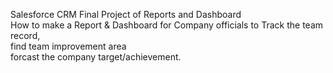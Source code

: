 Salesforce CRM Final Project of Reports and Dashboard 
<br>
How to make a Report & Dashboard for Company officials to Track the team record, 
<br>
find team improvement area
<br>
forcast the company target/achievement. 
